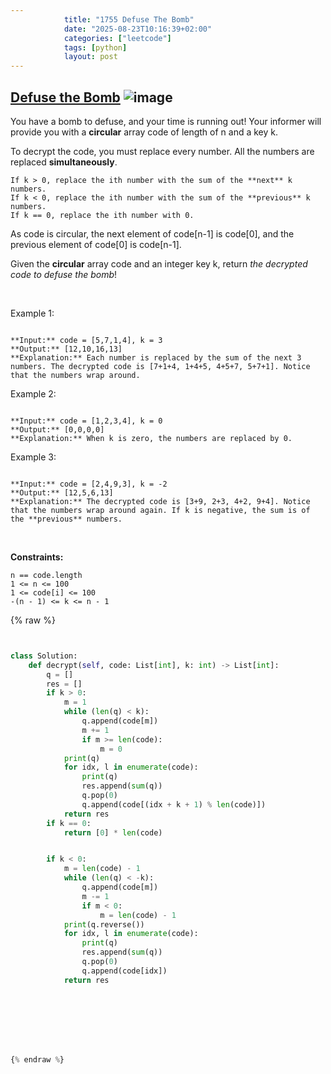 ```yaml
---
            title: "1755 Defuse The Bomb"
            date: "2025-08-23T10:16:39+02:00"
            categories: ["leetcode"]
            tags: [python]
            layout: post
---
```

            
## [Defuse the Bomb](https://leetcode.com/problems/defuse-the-bomb) ![image](https://img.shields.io/badge/Difficulty-Easy-brightgreen)

You have a bomb to defuse, and your time is running out! Your informer will provide you with a **circular** array code of length of n and a key k.

To decrypt the code, you must replace every number. All the numbers are replaced **simultaneously**.

	If k > 0, replace the ith number with the sum of the **next** k numbers.
	If k < 0, replace the ith number with the sum of the **previous** k numbers.
	If k == 0, replace the ith number with 0.

As code is circular, the next element of code[n-1] is code[0], and the previous element of code[0] is code[n-1].

Given the **circular** array code and an integer key k, return *the decrypted code to defuse the bomb*!

 

Example 1:

```

**Input:** code = [5,7,1,4], k = 3
**Output:** [12,10,16,13]
**Explanation:** Each number is replaced by the sum of the next 3 numbers. The decrypted code is [7+1+4, 1+4+5, 4+5+7, 5+7+1]. Notice that the numbers wrap around.

```

Example 2:

```

**Input:** code = [1,2,3,4], k = 0
**Output:** [0,0,0,0]
**Explanation:** When k is zero, the numbers are replaced by 0. 

```

Example 3:

```

**Input:** code = [2,4,9,3], k = -2
**Output:** [12,5,6,13]
**Explanation:** The decrypted code is [3+9, 2+3, 4+2, 9+4]. Notice that the numbers wrap around again. If k is negative, the sum is of the **previous** numbers.

```

 

**Constraints:**

	n == code.length
	1 <= n <= 100
	1 <= code[i] <= 100
	-(n - 1) <= k <= n - 1

{% raw %}


```python


class Solution:
    def decrypt(self, code: List[int], k: int) -> List[int]:
        q = []
        res = []
        if k > 0:
            m = 1
            while (len(q) < k):
                q.append(code[m])
                m += 1
                if m >= len(code):
                    m = 0
            print(q)
            for idx, l in enumerate(code):
                print(q)
                res.append(sum(q))
                q.pop(0)
                q.append(code[(idx + k + 1) % len(code)])
            return res
        if k == 0:
            return [0] * len(code)


        if k < 0:
            m = len(code) - 1
            while (len(q) < -k):
                q.append(code[m])
                m -= 1
                if m < 0:
                    m = len(code) - 1
            print(q.reverse())
            for idx, l in enumerate(code):
                print(q)
                res.append(sum(q))
                q.pop(0)
                q.append(code[idx])
            return res








{% endraw %}
```
